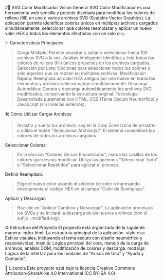 #🎨 SVG Color Modificador
Visión General
SVG Color Modificador es una herramienta web sencilla y potente diseñada para modificar los colores de relleno (fill) en uno o varios archivos SVG (Scalable Vector Graphics). La aplicación permite identificar colores únicos en múltiples archivos cargados simultáneamente, seleccionar qué colores reemplazar y aplicar un nuevo valor HEX a todos los elementos afectados con un solo clic.

✨ Características Principales
>Carga Múltiple: Permite arrastrar y soltar o seleccionar hasta 100 archivos SVG a la vez.
>Análisis Inteligente: Identifica y lista todos los colores de relleno (fill) únicos presentes en los archivos cargados.
>Selección por Lote: Opciones para seleccionar todos los colores o solo aquellos que se repiten en múltiples archivos.
>Modificación Rápida: Reemplaza un color HEX antiguo por uno nuevo en todos los elementos y archivos seleccionados simultáneamente.
>Descarga Automática: Genera y descarga automáticamente los archivos SVG modificados, conservando la estructura original.
>Tecnología: Desarrollada puramente con HTML, CSS (Tema Oscuro Neumórfico) y JavaScript (sin librerías externas).

🛠️ Cómo Utilizar
Cargar Archivos:
>Arrastra y suelta tus archivos .svg en la Drop Zone (zona de arrastre) o utiliza el botón "Seleccionar Archivo(s)".
>El sistema consolidará los colores de todos los archivos cargados.

Seleccionar Colores:
>En la sección "Colores Únicos Encontrados", marca las casillas de los colores que deseas modificar.
>Utiliza las opciones "Seleccionar Todo" o "Seleccionar Repetidos" para agilizar el proceso.

Definir Reemplazo:
>Elige el nuevo color usando el selector de color o ingresando directamente el código HEX en el campo "Color de Reemplazo".

Aplicar y Descargar:
>Haz clic en "Aplicar Cambios y Descargar". La aplicación procesará los SVGs y se iniciará la descarga de los nuevos archivos (con el sufijo _modified.svg).

⚙️ Estructura del Proyecto
El proyecto está organizado de la siguiente manera:
index.html: La estructura principal de la aplicación.
style.css: Estilos visuales, incluyendo el tema oscuro con diseño neumórfico y responsividad.
main.js: Lógica principal del core, manejo de la carga de archivos, análisis DOM, modificación de colores y descarga.
modal.js: Lógica de la interfaz para los modales de "Avisos de Uso" y "Ayuda y Contacto".

📜 Licencia
Este proyecto está bajo la licencia Creative Commons Attribution-ShareAlike 4.0 International (CC BY-SA 4.0).
